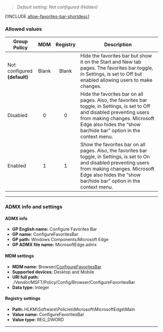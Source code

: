 <!-- ##Configure Favorites Bar
>*Supported versions: Microsoft Edge on Windows 10, new major release*<br> -->
>*Default setting:  Not configured (Hidden)*


[!INCLUDE [allow-favorites-bar-shortdesc](../shortdesc/configure-favorites-bar-shortdesc.md)]


### Allowed values

|Group Policy  |MDM |Registry |Description |
|---|:---:|:---:|---|
|Not configured<br>**(default)** |Blank |Blank |Hide the favorites bar but show it on the Start and New tab pages. The favorites bar toggle, in Settings, is set to Off but enabled allowing users to make changes. | 
|Disabled |0 |0 |Hide the favorites bar on all pages. Also, the favorites bar toggle, in Settings, is set to Off and disabled preventing users from making changes. Microsoft Edge also hides the “show bar/hide bar” option in the context menu. | 
|Enabled |1 |1 |Show the favorites bar on all pages. Also, the favorites bar toggle, in Settings, is set to On and disabled preventing users from making changes. Microsoft Edge also hides the “show bar/hide bar” option in the context menu. | 
---

### ADMX info and settings
#### ADMX info
- **GP English name:** Configure Favorites Bar
- **GP name:** ConfigureFavoritesBar
- **GP path:** Windows Components/Microsoft Edge
- **GP ADMX file name:** MicrosoftEdge.admx

#### MDM settings
- **MDM name:** Browser/[ConfigureFavoritesBar](../new-policies.md#configure-favorites-bar)
- **Supported devices:** Desktop and Mobile
- **URI full path:** ./Vendor/MSFT/Policy/Config/Browser/ConfigureFavoritesBar 
- **Data type:** Integer

#### Registry settings
- **Path:** HLKM\Software\Policies\Microsoft\MicrosoftEdge\Main
- **Value name:** ConfigureFavoritesBar
- **Value type:** REG_DWORD

<hr>
